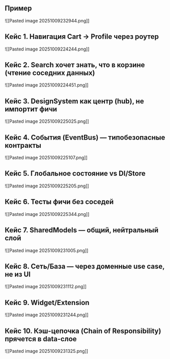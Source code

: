 
## Пример
![[Pasted image 20251009232944.png]]

## Кейс 1. Навигация Cart → Profile через роутер
![[Pasted image 20251009224244.png]]

## Кейс 2. Search хочет знать, что в корзине (чтение соседних данных)
![[Pasted image 20251009224451.png]]

## Кейс 3. DesignSystem как центр (hub), не импортит фичи
![[Pasted image 20251009225025.png]]

## Кейс 4. События (EventBus) — типобезопасные контракты
![[Pasted image 20251009225107.png]]

## Кейс 5. Глобальное состояние vs DI/Store
![[Pasted image 20251009225205.png]]

## Кейс 6. Тесты фичи без соседей
![[Pasted image 20251009225344.png]]

## Кейс 7. SharedModels — общий, нейтральный слой
![[Pasted image 20251009231005.png]]

## Кейс 8. Сеть/База — через доменные use case, не из UI
![[Pasted image 20251009231112.png]]

## Кейс 9. Widget/Extension
![[Pasted image 20251009231244.png]]

## Кейс 10. Кэш-цепочка (Chain of Responsibility) прячется в data-слое
![[Pasted image 20251009231325.png]]


